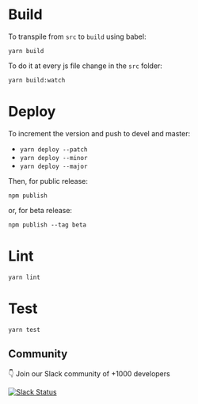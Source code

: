 # Build

To transpile from `src` to `build` using babel:

`yarn build`

To do it at every js file change in the `src` folder:

`yarn build:watch`

# Deploy

To increment the version and push to devel and master:

- `yarn deploy --patch`
- `yarn deploy --minor`
- `yarn deploy --major`

Then, for public release:

`npm publish`

or, for beta release:

`npm publish --tag beta`

# Lint

`yarn lint`

# Test

`yarn test`

## Community

👇 Join our Slack community of +1000 developers

[![Slack Status](http://community.forestadmin.com/badge.svg)](https://community.forestadmin.com)
